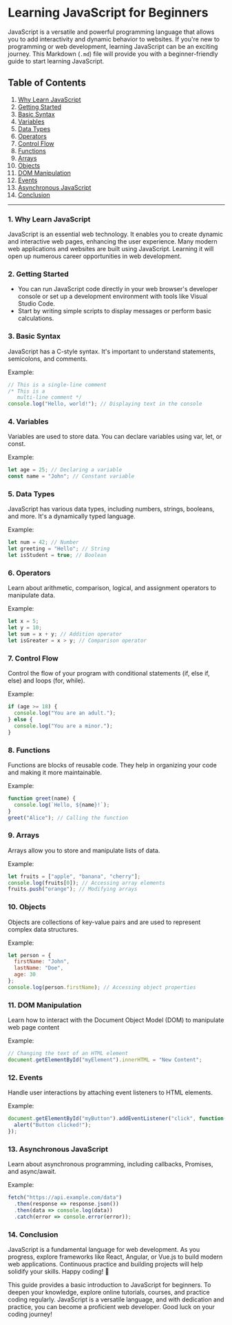 # Learning JavaScript for Beginners

JavaScript is a versatile and powerful programming language that allows you to add interactivity and dynamic behavior to websites. If you're new to programming or web development, learning JavaScript can be an exciting journey. This Markdown (`.md`) file will provide you with a beginner-friendly guide to start learning JavaScript.

## Table of Contents
1. [Why Learn JavaScript](#why-learn-javascript)
2. [Getting Started](#getting-started)
3. [Basic Syntax](#basic-syntax)
4. [Variables](#variables)
5. [Data Types](#data-types)
6. [Operators](#operators)
7. [Control Flow](#control-flow)
8. [Functions](#functions)
9. [Arrays](#arrays)
10. [Objects](#objects)
11. [DOM Manipulation](#dom-manipulation)
12. [Events](#events)
13. [Asynchronous JavaScript](#asynchronous-javascript)
14. [Conclusion](#conclusion)

---

### 1. Why Learn JavaScript
JavaScript is an essential web technology. It enables you to create dynamic and interactive web pages, enhancing the user experience. Many modern web applications and websites are built using JavaScript. Learning it will open up numerous career opportunities in web development.

### 2. Getting Started
- You can run JavaScript code directly in your web browser's developer console or set up a development environment with tools like Visual Studio Code.
- Start by writing simple scripts to display messages or perform basic calculations.

### 3. Basic Syntax
JavaScript has a C-style syntax. It's important to understand statements, semicolons, and comments.

Example:
```javascript
// This is a single-line comment
/* This is a
   multi-line comment */
console.log("Hello, world!"); // Displaying text in the console
```
### 4. Variables
Variables are used to store data. You can declare variables using var, let, or const.

Example:
```javascript
let age = 25; // Declaring a variable
const name = "John"; // Constant variable
```
### 5. Data Types
JavaScript has various data types, including numbers, strings, booleans, and more. It's a dynamically typed language.

Example:
```javascript
let num = 42; // Number
let greeting = "Hello"; // String
let isStudent = true; // Boolean
```
### 6. Operators
Learn about arithmetic, comparison, logical, and assignment operators to manipulate data.

Example:
```javascript
let x = 5;
let y = 10;
let sum = x + y; // Addition operator
let isGreater = x > y; // Comparison operator
```
### 7. Control Flow
Control the flow of your program with conditional statements (if, else if, else) and loops (for, while).

Example:
```javascript
if (age >= 18) {
  console.log("You are an adult.");
} else {
  console.log("You are a minor.");
} 
```
### 8. Functions
Functions are blocks of reusable code. They help in organizing your code and making it more maintainable.

Example:
```javascript
function greet(name) {
  console.log(`Hello, ${name}!`);
}
greet("Alice"); // Calling the function
```
### 9. Arrays
Arrays allow you to store and manipulate lists of data.

Example:
```javascript
let fruits = ["apple", "banana", "cherry"];
console.log(fruits[0]); // Accessing array elements
fruits.push("orange"); // Modifying arrays
```
### 10. Objects
Objects are collections of key-value pairs and are used to represent complex data structures.

Example:
```javascript
let person = {
  firstName: "John",
  lastName: "Doe",
  age: 30
};
console.log(person.firstName); // Accessing object properties
```
### 11. DOM Manipulation
Learn how to interact with the Document Object Model (DOM) to manipulate web page content

Example:
```javascript
// Changing the text of an HTML element
document.getElementById("myElement").innerHTML = "New Content";
```
### 12. Events
Handle user interactions by attaching event listeners to HTML elements.

Example:
```javascript
document.getElementById("myButton").addEventListener("click", function() {
  alert("Button clicked!");
});
```
### 13. Asynchronous JavaScript
Learn about asynchronous programming, including callbacks, Promises, and async/await.

Example:
```javascript
fetch("https://api.example.com/data")
  .then(response => response.json())
  .then(data => console.log(data))
  .catch(error => console.error(error));
```
### 14. Conclusion

JavaScript is a fundamental language for web development. As you progress, explore frameworks like React, Angular, or Vue.js to build modern web applications. Continuous practice and building projects will help solidify your skills. Happy coding! 🚀

This guide provides a basic introduction to JavaScript for beginners. To deepen your knowledge, explore online tutorials, courses, and practice coding regularly. JavaScript is a versatile language, and with dedication and practice, you can become a proficient web developer. Good luck on your coding journey!